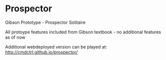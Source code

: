 # Prospector

Gibson Prototype - Prospector Solitaire

All protoype features included from Gibson textbook - no additional features as of now

Additional webdeployed version can be played at: http://cmdctrl.github.io/prospector/

